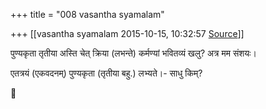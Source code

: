 +++
title = "008 vasantha syamalam"

+++
[[vasantha syamalam	2015-10-15, 10:32:57 [Source](https://groups.google.com/g/samskrita/c/scSt1FgzQq0)]]



पुण्यकृता तृतीया अस्ति चेत् क्रिया (लभन्ते) कर्मण्यां भवितव्यं खलु? अत्र मम संशयः।

एतत्रयं (एकवदनम्) पुण्यकृता (तृतीया बहु.) लभ्यते।- साधु किम्?



